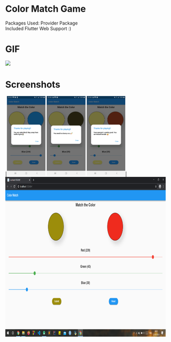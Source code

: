 
# Color Match Game
Packages Used: Provider Package<br>
Included Flutter Web Support :)
# GIF
  <img src="Assets/ColorMatchGIF.gif" height="500">


# Screenshots
  |<img src="Assets/Screenshot_20200521-235555.jpg" height="250">
 <img src="Assets/Screenshot_20200521-235609.jpg" height="250">
 <img src="Assets/Screenshot_20200521-235617.jpg" height="250">|
<img src="Assets/Screenshot (898).png" height="500">
